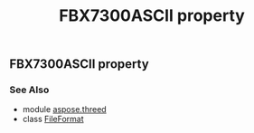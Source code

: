 ﻿---
title: FBX7300ASCII property
second_title: Aspose.3D for Python via .NET API References
description: 
type: docs
weight: 180
url: /python-net/aspose.threed/fileformat/fbx7300ascii/
is_root: false
---

## FBX7300ASCII property


### See Also
* module [aspose.threed](../../)
* class [FileFormat](/3d/python-net/aspose.threed/fileformat)
